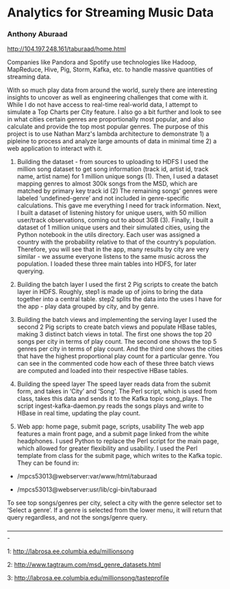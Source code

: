 # Analytics for Streaming Music Data

### Anthony Aburaad

http://104.197.248.161/taburaad/home.html


Companies like Pandora and Spotify use technologies like Hadoop, MapReduce, Hive, Pig, Storm, Kafka, etc. to handle massive quantities of streaming data. 

With so much play data from around the world, surely there are interesting insights to uncover as well as engineering challenges that come with it. While I do not have access to real-time real-world data, I attempt to simulate a Top Charts per City feature. I also go a bit further and look to see in what cities certain genres are proportionally most popular, and also calculate and provide the top most popular genres. The purpose of this project is to use Nathan Marz's lambda architecture to demonstrate 1) a pipleine to process and analyze large amounts of data in minimal time 2) a web application to interact with it.

1. Building the dataset - from sources to uploading to HDFS
I used the million song dataset to get song information (track id, artist id, track name, artist name) for 1 million unique songs (1). Then, I used a dataset mapping genres to almost 300k songs from the MSD, which are matched by primary key track id (2) The remaining songs’ genres were labeled ‘undefined-genre’ and not included in genre-specific calculations. This gave me everything I need for track information. Next, I built a dataset of listening history for unique users, with 50 million user/track observations, coming out to about 3GB (3). Finally, I built a dataset of 1 million unique users and their simulated cities, using the Python notebook in the utils directory. Each user was assigned a country with the probability relative to that of the country’s population. Therefore, you will see that in the app, many results by city are very similar - we assume everyone listens to the same music across the population. I loaded these three main tables into HDFS, for later querying.

2. Building the batch layer
I used the first 2 Pig scripts to create the batch layer in HDFS. Roughly, step1 is made up of joins to bring the data together into a central table. step2 splits the data into the uses I have for the app - play data grouped by city, and by genre. 

3. Building the batch views and implementing the serving layer
I used the second 2 Pig scripts to create batch views and populate HBase tables, making 3 distinct batch views in total. The first one shows the top 20 songs per city in terms of play count. The second one shows the top 5 genres per city in terms of play count. And the third one shows the cities that have the highest proportional play count for a particular genre. You can see in the commented code how each of these three batch views are computed and loaded into their respective HBase tables. 

4. Building the speed layer
The speed layer reads data from the submit form, and takes in ‘City’ and ‘Song’. The Perl script, which is used from class, takes this data and sends it to the Kafka topic song_plays. The script ingest-kafka-daemon.py reads the songs plays and write to HBase in real time, updating the play count.


5. Web app: home page, submit page, scripts, usability
The web app features a main front page, and a submit page linked from the white headphones. I used Python to replace the Perl script for the main page, which allowed for greater flexibility and usability. I used the Perl template from class for the submit page, which writes to the Kafka topic. They can be found in:

* /mpcs53013@webserver:var/www/html/taburaad

* /mpcs53013@webserver:usr/lib/cgi-bin/taburaad


To see top songs/genres per city, select a city with the genre selector set to ‘Select a genre’. If a genre is selected from the lower menu, it will return that query regardless, and not the songs/genre query. 


————————————————————————————————————-

1: http://labrosa.ee.columbia.edu/millionsong

2: http://www.tagtraum.com/msd_genre_datasets.html

3: http://labrosa.ee.columbia.edu/millionsong/tasteprofile
